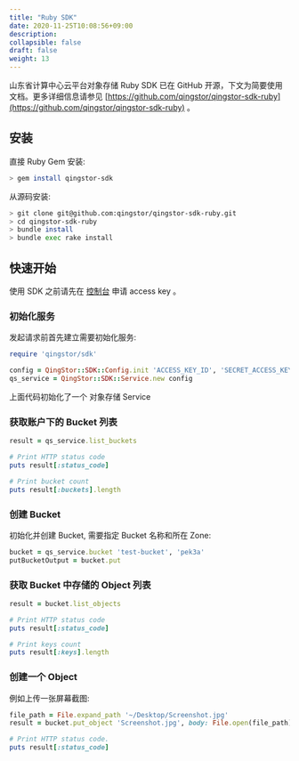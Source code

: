 ```yaml
---
title: "Ruby SDK"
date: 2020-11-25T10:08:56+09:00
description:
collapsible: false
draft: false
weight: 13
---
```



山东省计算中心云平台对象存储 Ruby SDK 已在 GitHub 开源，下文为简要使用文档。更多详细信息请参见 [https://github.com/qingstor/qingstor-sdk-ruby](https://github.com/qingstor/qingstor-sdk-ruby) 。

## 安装

直接 Ruby Gem 安装:

```bash
> gem install qingstor-sdk
```

从源码安装:

```bash
> git clone git@github.com:qingstor/qingstor-sdk-ruby.git
> cd qingstor-sdk-ruby
> bundle install
> bundle exec rake install
```

## 快速开始

使用 SDK 之前请先在 [控制台](http://console.yiqiyun.sd.cegn.cn/access_keys) 申请 access key 。

### 初始化服务

发起请求前首先建立需要初始化服务:

```ruby
require 'qingstor/sdk'

config = QingStor::SDK::Config.init 'ACCESS_KEY_ID', 'SECRET_ACCESS_KEY'
qs_service = QingStor::SDK::Service.new config
```

上面代码初始化了一个 对象存储 Service

### 获取账户下的 Bucket 列表

```ruby
result = qs_service.list_buckets

# Print HTTP status code
puts result[:status_code]

# Print bucket count
puts result[:buckets].length
```

### 创建 Bucket

初始化并创建 Bucket, 需要指定 Bucket 名称和所在 Zone:

```ruby
bucket = qs_service.bucket 'test-bucket', 'pek3a'
putBucketOutput = bucket.put
```

### 获取 Bucket 中存储的 Object 列表

```ruby
result = bucket.list_objects

# Print HTTP status code
puts result[:status_code]

# Print keys count
puts result[:keys].length
```

### 创建一个 Object

例如上传一张屏幕截图:

```ruby
file_path = File.expand_path '~/Desktop/Screenshot.jpg'
result = bucket.put_object 'Screenshot.jpg', body: File.open(file_path)

# Print HTTP status code.
puts result[:status_code]
```
